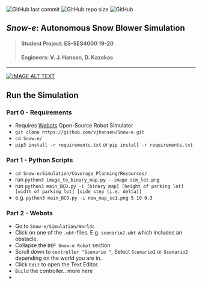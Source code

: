 ![GitHub last commit](https://img.shields.io/github/last-commit/vjhansen/Snow-e)
![GitHub repo size](https://img.shields.io/github/repo-size/vjhansen/Snow-e)
![GitHub](https://img.shields.io/github/license/vjhansen/Snow-e?color=blue)


## *Snow-e*: Autonomous Snow Blower Simulation
>#### Student Project: ES-SES4000 19-20
>#### Engineers: V. J. Hansen, D. Kazokas
---


[![IMAGE ALT TEXT](http://img.youtube.com/vi/GPPK6jh8ui0/0.jpg)](http://www.youtube.com/watch?v=GPPK6jh8ui0 "Autonomous Snow Blower Simulation (YouTube)")


## Run the Simulation


### Part 0 - Requirements
* Requires [Webots](https://www.cyberbotics.com/) Open-Source Robot Simulator
* `git clone https://github.com/vjhansen/Snow-e.git`
* `cd Snow-e/`
* `pip3 install -r requirements.txt` or `pip install -r requirements.txt`



### Part 1 - Python Scripts
* `cd Snow-e/Simulation/Coverage_Planning/Resources/`
* run `python3 image_to_binary_map.py --image sim_lot.png`
* run `python3 main_BCD.py -i [binary map] [height of parking lot] [width of parking lot] [side step (i.e. delta)]`
* e.g. `python3 main_BCD.py -i new_map_sc1.png 5 10 0.3  `

### Part 2 - Webots 
* Go to `Snow-e/Simulation/Worlds`
* Click on one of the `.wbt`-files. E.g. `scenario2.wbt` which includes an obstacle.
* Collapse the `DEF Snow-e Robot` section
* Scroll down to `controller "Scenario "`, Select `Scenario1` or `Scenario2` depending on the world you are in.
* Click `Edit` to open the Text Editor.
* `Build` the controller.. more here
*
